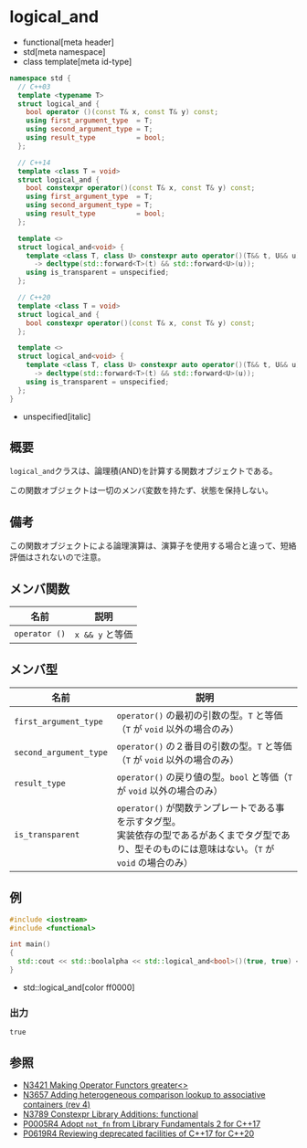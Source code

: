 # logical_and
* functional[meta header]
* std[meta namespace]
* class template[meta id-type]

```cpp
namespace std {
  // C++03
  template <typename T>
  struct logical_and {
    bool operator ()(const T& x, const T& y) const;
    using first_argument_type  = T;
    using second_argument_type = T;
    using result_type          = bool;
  };

  // C++14
  template <class T = void>
  struct logical_and {
    bool constexpr operator()(const T& x, const T& y) const;
    using first_argument_type  = T;
    using second_argument_type = T;
    using result_type          = bool;
  };

  template <>
  struct logical_and<void> {
    template <class T, class U> constexpr auto operator()(T&& t, U&& u) const
      -> decltype(std::forward<T>(t) && std::forward<U>(u));
    using is_transparent = unspecified;
  };

  // C++20
  template <class T = void>
  struct logical_and {
    bool constexpr operator()(const T& x, const T& y) const;
  };

  template <>
  struct logical_and<void> {
    template <class T, class U> constexpr auto operator()(T&& t, U&& u) const
      -> decltype(std::forward<T>(t) && std::forward<U>(u));
    using is_transparent = unspecified;
  };
}
```
* unspecified[italic]

## 概要
`logical_and`クラスは、論理積(AND)を計算する関数オブジェクトである。

この関数オブジェクトは一切のメンバ変数を持たず、状態を保持しない。


## 備考
この関数オブジェクトによる論理演算は、演算子を使用する場合と違って、短絡評価はされないので注意。


## メンバ関数

| 名前 | 説明 |
|---------------|-----------------|
| `operator ()` | `x && y` と等価 |


## メンバ型

| 名前 | 説明 |
|--------------------------------------|-------------------------------|
| `first_argument_type`  | `operator()` の最初の引数の型。`T` と等価（`T` が `void` 以外の場合のみ）  | C++17から非推奨<br/> C++20で削除 |
| `second_argument_type` | `operator()` の２番目の引数の型。`T` と等価（`T` が `void` 以外の場合のみ）| C++17から非推奨<br/> C++20で削除 |
| `result_type`          | `operator()` の戻り値の型。`bool` と等価（`T` が `void` 以外の場合のみ）   | C++17から非推奨<br/> C++20で削除 |
| `is_transparent`       | `operator()` が関数テンプレートである事を示すタグ型。<br/>実装依存の型であるがあくまでタグ型であり、型そのものには意味はない。（`T` が `void` の場合のみ） | C++14          |


## 例
```cpp example
#include <iostream>
#include <functional>

int main()
{
  std::cout << std::boolalpha << std::logical_and<bool>()(true, true) << std::endl;
}
```
* std::logical_and[color ff0000]

### 出力
```
true
```

## 参照
- [N3421 Making Operator Functors greater<>](http://www.open-std.org/jtc1/sc22/wg21/docs/papers/2012/n3421.htm)
- [N3657 Adding heterogeneous comparison lookup to associative containers (rev 4)](http://www.open-std.org/jtc1/sc22/wg21/docs/papers/2013/n3657.htm)
- [N3789 Constexpr Library Additions: functional](http://www.open-std.org/jtc1/sc22/wg21/docs/papers/2013/n3789.htm)
- [P0005R4 Adopt `not_fn` from Library Fundamentals 2 for C++17](http://www.open-std.org/jtc1/sc22/wg21/docs/papers/2016/p0005r4.html)
- [P0619R4 Reviewing deprecated facilities of C++17 for C++20](http://www.open-std.org/jtc1/sc22/wg21/docs/papers/2018/p0619r4.html)
